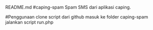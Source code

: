 README.md
#caping-spam
Spam SMS dari aplikasi caping.

#Penggunaan
clone script dari github
masuk ke folder caping-spam
jalankan script run.php
